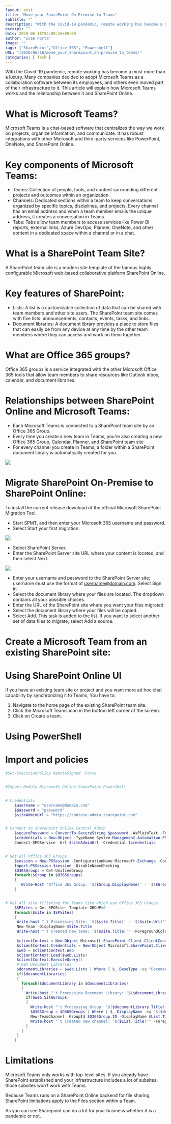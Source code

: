 ```yaml
---
layout: post
title: "Move your SharePoint On-Premise to Teams"
subtitle: ""
description: "With the Covid-19 pandemic, remote working has become a must more than a luxury. Many companies decided to adopt Microsoft Teams as a collaboration software between its employees, and others even moved part of their infrastructure to it. This article will explain how Microsoft Teams works and the relationship between it and SharePoint Online..."
excerpt: ""
date: 2020-06-18T02:09:16+09:00
author: "Ivan Porta"
image: ""
tags: ["SharePoint","Office 365", "Powershell"]
URL: "/2020/06/18/move_your_sharepoint_on-premise_to_teams/"
categories: [ Tech ]
---
```


With the Covid-19 pandemic, remote working has become a must more than a luxury. Many companies decided to adopt Microsoft Teams as a collaboration software between its employees, and others even moved part of their infrastructure to it. This article will explain how Microsoft Teams works and the relationship between it and SharePoint Online.


# What is Microsoft Teams?

Microsoft Teams is a chat-based software that centralizes the way we work on projects, organize information, and communicate. It has robust integrations with other Microsoft and third-party services like PowerPoint, OneNote, and SharePoint Online.


# Key components of Microsoft Teams:

- Teams: Collection of people, tools, and content surrounding different projects and outcomes within an organization.
- Channels: Dedicated sections within a team to keep conversations organized by specific topics, disciplines, and projects. Every channel has an email address and when a team member emails the unique address, it creates a conversation in Teams.
- Tabs: Tabs allow team members to access services like Power BI reports, external links, Azure DevOps, Planner, OneNote, and other content in a dedicated space within a channel or in a chat.


# What is a SharePoint Team Site?

A SharePoint team site is a modern site template of the famous highly configurable Microsoft web-based collaborative platform SharePoint Online.


# Key features of SharePoint:

- Lists: A list is a customizable collection of data that can be shared with team members and other site users. The SharePoint team site comes with five lists: announcements, contacts, events, tasks, and links.
- Document libraries: A document library provides a place to store files that can easily be from any device at any time by the other team members where they can access and work on them together.


# What are Office 365 groups?

Office 365 groups is a service integrated with the other Microsoft Office 365 tools that allow team members to share resources like Outlook inbox, calendar, and document libraries.


# Relationships between SharePoint Online and Microsoft Teams:

- Each Microsoft Teams is connected to a SharePoint team site by an Office 365 Group.
- Every time you create a new team in Teams, you’re also creating a new Office 365 Group, Calendar, Planner, and SharePoint team site
- For every channel you create in Teams, a folder within a SharePoint document library is automatically created for you

![](/images/move_your_sharepoint_on-premise_to_teams/1.png)


# Migrate SharePoint On-Premise to SharePoint Online:

To install the current release download of the official Microsoft SharePoint Migration Tool.

- Start SPMT, and then enter your Microsoft 365 username and password.
- Select Start your first migration.

![](/images/move_your_sharepoint_on-premise_to_teams/2.png)

- Select SharePoint Server.
- Enter the SharePoint Server site URL where your content is located, and then select Next.

![](/images/move_your_sharepoint_on-premise_to_teams/3.png)

- Enter your username and password to the SharePoint Server site; username must use the format of username@domain.com. Select Sign in.
- Select the document library where your files are located. The dropdown contains all your possible choices.
- Enter the URL of the SharePoint site where you want your files migrated.
- Select the document library where your files will be copied.
- Select Add. This task is added to the list. If you want to select another set of data files to migrate, select Add a source.


# Create a Microsoft Team from an existing SharePoint site:


# Using SharePoint Online UI

If you have an existing team site or project and you want more ad hoc chat capability by synchronizing it to Teams, You have to:

1. Navigate to the home page of the existing SharePoint team site.
2. Click the Microsoft Teams icon in the bottom left corner of the screen.
3. Click on Create a team.


# Using PowerShell


# Import and policies

```powershell
#Set-ExecutionPolicy RemoteSigned -Force


#Import-Module Microsoft.Online.SharePoint.PowerShell


# Credentials
    $username = "username@domain.com" 
    $password = "password" 
    $siteAdminUrl = "https://contoso-admin.sharepoint.com"


# Connect to SharePoint Online Central Admin
    $securePassword = ConvertTo-SecureString $password -AsPlainText -Force  
    $credentials = New-Object -TypeName System.Management.Automation.PSCredential -argumentlist $userName, $securePassword 
    Connect-SPOService -Url $siteAdminUrl -Credential $credentials


# Get all Office 365 Groups
    $session = New-PSSession -ConfigurationName Microsoft.Exchange -ConnectionUri https://outlook.office365.com/powershell-liveid/-Credential $Credentials -Authentication Basic -AllowRedirection
    Import-PSSession $session -DisableNameChecking
    $O365Groups = Get-UnifiedGroup
    foreach($Group in $O365Groups)
    {
       Write-Host "Office 365 Group: '$($Group.DisplayName)' - '$($Group.Id)'" -ForegroundColor Cyan
    }


# Get all site filtering for Teams Site which use Office 365 Groups
    $SPSites = Get-SPOSite -Template GROUP#0
    foreach($site in $SPSites)
    {
     Write-host "`t Processing Site: '$($site.Title)' - '$($site.Url)'" -ForegroundColor Cyan
     New-Team -DisplayName $Site.Title
     Write-host "`t Created new team: '$($site.Title)'" -ForegroundColor Green
    
     $clientContext = New-Object Microsoft.SharePoint.Client.ClientContext($site.Url)
     $clientContext.Credentials = New-Object Microsoft.SharePoint.Client.SharePointOnlineCredentials($username, $securePassword)
     $web = $clientContext.Web
     $clientContext.Load($web.Lists)
     $clientContext.ExecuteQuery()
     # Get Document Libraries
     $documentLibraries = $web.Lists | Where { $_.BaseType -eq "DocumentLibrary" }
     if($documentLibraries)
     {
       foreach($documentLibrary in $documentLibraries)
       {
         Write-host "`t Processing Document Library: '$($documentLibrary.Title)'" -ForegroundColor Cyan
         if($web.SiteGroups)
         {
           Write-host "`t Processing Group: '$($documentLibrary.Title) Owners'" -ForegroundColor Cyan
           $O365Group = $O365Groups | Where { $_.DisplayName -eq "$($documentLibrary.Title) Owners" }
           New-TeamChannel -GroupId $O365Group.ID -DisplayName $List.Title
           Write-host "`t Created new channel: '$($List.Title)'" -ForegroundColor Green
         }
       }
     }
    }
```

# Limitations

Microsoft Teams only works with top-level sites. If you already have SharePoint established and your infrastructure includes a lot of subsites, those subsites won’t work with Teams.

Because Teams runs on a SharePoint Online backend for file sharing, SharePoint limitations apply to the Files section within a Team.

As you can see Sharepoint can do a lot for your business whether it is a pandemic or not.
